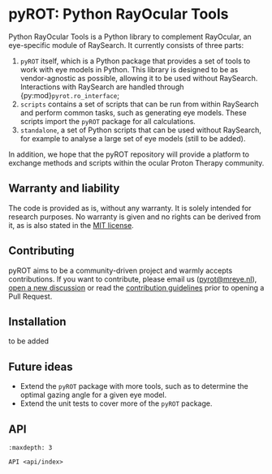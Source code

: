 # pyROT: Python RayOcular Tools

Python RayOcular Tools is a Python library to complement RayOcular, an eye-specific module of RaySearch.
It currently consists of three parts:

1. `pyROT` itself, which is a Python package that provides a set of tools to work with eye models in Python. This library is designed to be as vendor-agnostic as possible, allowing it to be used without RaySearch. Interactions with RaySearch are handled through {py:mod}`pyrot.ro_interface`;
2. `scripts` contains a set of scripts that can be run from within RaySearch and perform common tasks, such as generating eye models. These scripts import the `pyROT` package for all calculations.
3. `standalone`, a set of Python scripts that can be used without RaySearch, for example to analyse a large set of eye models (still to be added).

In addition, we hope that the pyROT repository will provide a platform to exchange methods and scripts within the ocular Proton Therapy community.

## Warranty and liability

The code is provided as is, without any warranty. It is solely intended for research purposes. No warranty is given and
no rights can be derived from it, as is also stated in the [MIT license](LICENSE).

## Contributing

pyROT aims to be a community-driven project and warmly accepts contributions.
If you want to contribute, please email us (pyrot@mreye.nl), [open a new discussion](https://github.com/MREYE-LUMC/pyROT/discussions) or read the [contribution guidelines](CONTRIBUTING.md) prior to opening a Pull Request.

## Installation

to be added

## Future ideas

- Extend the `pyROT` package with more tools, such as to determine the optimal gazing angle for a given eye model.
- Extend the unit tests to cover more of the `pyROT` package.

## API

```{toctree}
:maxdepth: 3

API <api/index>
```
